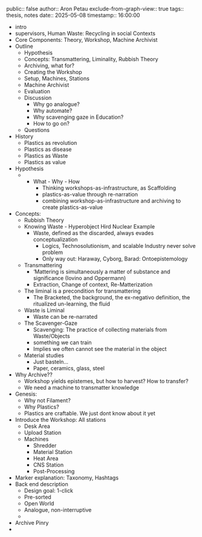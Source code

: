 public:: false
author:: Aron Petau
exclude-from-graph-view:: true
tags:: thesis, notes
date:: 2025-05-08
timestamp:: 16:00:00

- intro
- supervisors, Human Waste: Recycling in social Contexts
- Core Components: Theory, Workshop, Machine Archivist
- Outline
	- Hypothesis
	- Concepts: Transmattering, Liminality, Rubbish Theory
	- Archiving, what for?
	- Creating the Workshop
	- Setup, Machines, Stations
	- Machine Archivist
	- Evaluation
	- Discussion
		- Why go analogue?
		- Why automate?
		- Why scavenging gaze in Education?
		- How to go on?
	- Questions
- History
	- Plastics as revolution
	- Plastics as disease
	- Plastics as Waste
	- Plastics as value
- Hypothesis
	- - What - Why - How
		- Thinking workshops-as-infrastructure, as Scaffolding
		- plastics-as-value through re-narration
		- combining workshop-as-infrastructure and archiving to create plastics-as-value
- Concepts:
	- Rubbish Theory
	- Knowing Waste - Hyperobject Hird Nuclear Example
		- Waste, defined as the discarded, always evades conceptualization
			- Logics, Technosolutionism, and scalable Industry never solve problem
			- Only way out: Haraway, Cyborg, Barad: Ontoepistemology
	- Transmattering
		- ‘Mattering is simultaneously a matter of substance and
		  significance (Iovino and Oppermann)
		- Extraction, Change of context, Re-Matterization
	- The liminal is a precondition for transmattering
		- The Bracketed, the background, the ex-negativo definition, the ritualized un-learning, the fluid
	- Waste is Liminal
		- Waste can be re-narrated
	- The Scavenger-Gaze
		- Scavenging: The practice of collecting materials from Waste/Objects
		- something we can train
		- Implies we often cannot see the material in the object
	- Material studies
		- Just basteln...
		- Paper, ceramics, glass, steel
- Why Archive??
	- Workshop yields epistemes, but how to harvest? How to transfer?
	- We need a machine to transmatter knowledge
- Genesis:
	- Why not Filament?
	- Why Plastics?
	- Plastics are craftable. We just dont know about it yet
- Introduce the Workshop: All stations
	- Desk Area
	- Upload Station
	- Machines
		- Shredder
		- Material Station
		- Heat Area
		- CNS Station
		- Post-Processing
- Marker explanation: Taxonomy, Hashtags
- Back end description
	- Design goal: 1-click
	- Pre-sorted
	- Open World
	- Analogue, non-interruptive
	-
- Archive Pinry
-